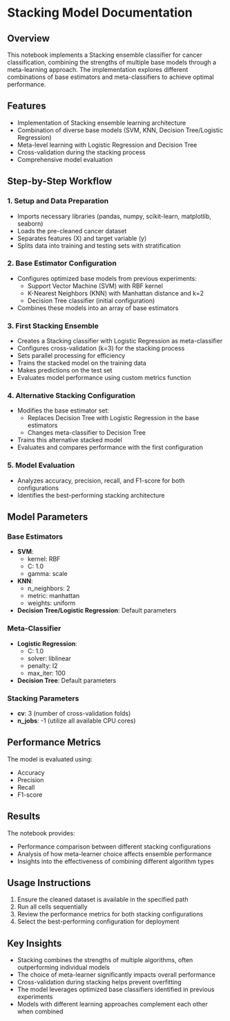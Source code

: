 # Stacking Model Documentation

## Overview
This notebook implements a Stacking ensemble classifier for cancer classification, combining the strengths of multiple base models through a meta-learning approach. The implementation explores different combinations of base estimators and meta-classifiers to achieve optimal performance.

## Features
- Implementation of Stacking ensemble learning architecture
- Combination of diverse base models (SVM, KNN, Decision Tree/Logistic Regression)
- Meta-level learning with Logistic Regression and Decision Tree
- Cross-validation during the stacking process
- Comprehensive model evaluation

## Step-by-Step Workflow

### 1. Setup and Data Preparation
- Imports necessary libraries (pandas, numpy, scikit-learn, matplotlib, seaborn)
- Loads the pre-cleaned cancer dataset
- Separates features (X) and target variable (y)
- Splits data into training and testing sets with stratification

### 2. Base Estimator Configuration
- Configures optimized base models from previous experiments:
  - Support Vector Machine (SVM) with RBF kernel
  - K-Nearest Neighbors (KNN) with Manhattan distance and k=2
  - Decision Tree classifier (initial configuration)
- Combines these models into an array of base estimators

### 3. First Stacking Ensemble
- Creates a Stacking classifier with Logistic Regression as meta-classifier
- Configures cross-validation (k=3) for the stacking process
- Sets parallel processing for efficiency
- Trains the stacked model on the training data
- Makes predictions on the test set
- Evaluates model performance using custom metrics function

### 4. Alternative Stacking Configuration
- Modifies the base estimator set:
  - Replaces Decision Tree with Logistic Regression in the base estimators
  - Changes meta-classifier to Decision Tree
- Trains this alternative stacked model
- Evaluates and compares performance with the first configuration

### 5. Model Evaluation
- Analyzes accuracy, precision, recall, and F1-score for both configurations
- Identifies the best-performing stacking architecture

## Model Parameters

### Base Estimators
- **SVM**: 
  - kernel: RBF
  - C: 1.0
  - gamma: scale
- **KNN**:
  - n_neighbors: 2
  - metric: manhattan
  - weights: uniform
- **Decision Tree/Logistic Regression**: Default parameters

### Meta-Classifier
- **Logistic Regression**:
  - C: 1.0
  - solver: liblinear
  - penalty: l2
  - max_iter: 100
- **Decision Tree**: Default parameters

### Stacking Parameters
- **cv**: 3 (number of cross-validation folds)
- **n_jobs**: -1 (utilize all available CPU cores)

## Performance Metrics
The model is evaluated using:
- Accuracy
- Precision
- Recall
- F1-score

## Results
The notebook provides:
- Performance comparison between different stacking configurations
- Analysis of how meta-learner choice affects ensemble performance
- Insights into the effectiveness of combining different algorithm types

## Usage Instructions
1. Ensure the cleaned dataset is available in the specified path
2. Run all cells sequentially
3. Review the performance metrics for both stacking configurations
4. Select the best-performing configuration for deployment

## Key Insights
- Stacking combines the strengths of multiple algorithms, often outperforming individual models
- The choice of meta-learner significantly impacts overall performance
- Cross-validation during stacking helps prevent overfitting
- The model leverages optimized base classifiers identified in previous experiments
- Models with different learning approaches complement each other when combined
